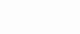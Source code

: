 # Khabibelrey.fr-
Site web qui représente KHABIB
<!DOCTYPE html>
<html lang="en">
<head>
    <meta charset="UTF-8">
    <meta name="viewport" content="width=device-width, initial-scale=1.0">
    <title>Khabib Nurmagomedov</title>
    <style>
        /* Global Style */
        body {
            font-family: Arial, sans-serif;
            margin: 0;
            padding: 0;
            background: url('https://upload.wikimedia.org/wikipedia/commons/thumb/1/1f/Khabib_Nurmagomedov_with_the_UFC_Lightweight_Belt.jpg/640px-Khabib_Nurmagomedov_with_the_UFC_Lightweight_Belt.jpg') no-repeat center center fixed;
            background-size: cover;
            color: white;
            scroll-behavior: smooth;
        }

        /* Overlay to improve text readability */
        body::before {
            content: '';
            position: absolute;
            top: 0;
            left: 0;
            width: 100%;
            height: 100%;
            background: rgba(0, 0, 0, 0.6);
            z-index: -1;
        }

        /* Header Style */
        header {
            background-color: rgba(0, 0, 0, 0.8);
            color: white;
            padding: 1rem 0;
            text-align: center;
            position: sticky;
            top: 0;
            z-index: 1000;
            box-shadow: 0 2px 5px rgba(0, 0, 0, 0.3);
        }

        header h1 {
            margin: 0;
            animation: fadeIn 2s ease-in-out;
        }

        /* Navigation Menu */
        nav {
            margin-top: 10px;
        }

        nav ul {
            list-style: none;
            padding: 0;
            display: flex;
            justify-content: center;
            gap: 20px;
        }

        nav ul li {
            display: inline;
        }

        nav ul li a {
            text-decoration: none;
            color: white;
            font-size: 1.2rem;
            padding: 5px 10px;
            transition: background-color 0.3s, transform 0.3s;
        }

        nav ul li a:hover {
            background-color: white;
            color: black;
            transform: scale(1.1);
            border-radius: 5px;
        }

        /* Section Style */
        .container {
            max-width: 900px;
            margin: 20px auto;
            padding: 20px;
            background: rgba(0, 0, 0, 0.7);
            border-radius: 8px;
            box-shadow: 0 2px 10px rgba(0, 0, 0, 0.5);
            animation: fadeInUp 1s ease-in-out;
        }

        h2 {
            color: #ffcc00;
            margin-top: 0;
        }

        p {
            line-height: 1.6;
        }

        .image {
            text-align: center;
            margin: 20px 0;
        }

        .image img {
            max-width: 100%;
            height: auto;
            border-radius: 10px;
            box-shadow: 0 2px 10px rgba(0, 0, 0, 0.7);
        }

        /* Animations */
        @keyframes fadeIn {
            from {
                opacity: 0;
            }
            to {
                opacity: 1;
            }
        }

        @keyframes fadeInUp {
            from {
                opacity: 0;
                transform: translateY(20px);
            }
            to {
                opacity: 1;
                transform: translateY(0);
            }
        }
    </style>
</head>
<body>
    <!-- Header Section -->
    <header>
        <h1>Khabib Nurmagomedov</h1>
        <nav>
            <ul>
                <li><a href="#about">About</a></li>
                <li><a href="#career">Career</a></li>
                <li><a href="#legacy">Legacy</a></li>
            </ul>
        </nav>
    </header>

    <!-- About Section -->
    <div class="container" id="about">
        <h2>About Khabib</h2>
        <p>
            Khabib Nurmagomedov, also known as "The Eagle," is a former professional mixed martial artist from Russia. 
            He is widely regarded as one of the greatest fighters in MMA history. Khabib competed in the lightweight division of the UFC, 
            where he became the undefeated champion with a record of 29-0.
        </p>
    </div>

    <!-- Career Section -->
    <div class="container" id="career">
        <h2>Career Achievements</h2>
        <p>
            - UFC Lightweight Champion<br>
            - Undefeated record of 29-0<br>
            - Defeated notable fighters such as Conor McGregor, Dustin Poirier, and Justin Gaethje.<br>
        </p>
        <div class="image">
            <img src="https://upload.wikimedia.org/wikipedia/commons/thumb/6/66/Khabib_at_UFC_242.jpeg/800px-Khabib_at_UFC_242.jpeg" alt="Khabib Nurmagomedov during UFC">
        </div>
    </div>

    <!-- Legacy Section -->
    <div class="container" id="legacy">
        <h2>Legacy</h2>
        <p>
            In 2020, after his victory against Justin Gaethje, Khabib announced his retirement from MMA, fulfilling a promise 
            he made to his mother. His legacy remains unmatched, and he continues to inspire fighters around the world.
        </p>
    </div>
</body>
</html>